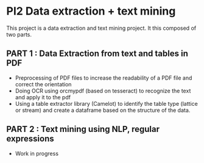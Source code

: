 # PI2 Data extraction + text mining
This project is a data extraction and text mining project. It this composed of two parts.

## PART 1 : Data Extraction from text and tables in PDF
- Preprocessing of PDF files to increase the readability of a PDF file and correct the orientation
- Doing OCR using orcmypdf (based on tesseract) to recognize the text and apply it to the pdf
- Using a table extractor library (Camelot) to identify the table type (lattice or stream) and create a dataframe based on the structure of the data.

## PART 2 : Text mining using NLP, regular expressions
- Work in progress
